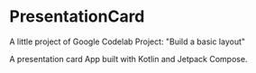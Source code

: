 # PresentationCard

A little project of Google Codelab Project: "Build a basic layout"

A presentation card App built with Kotlin and Jetpack Compose.
